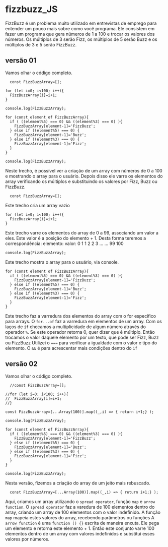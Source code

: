# fizzbuzz_JS

FizzBuzz é um problema muito utilizado em entrevistas de emprego para entender um pouco mais sobre como você programa. Ele consistem em fazer um programa que gera números de 1 a 100 e trocar os valores dos números. Os múltiplos de 3 serão Fizz, os múltiplos de 5 serão Buzz e os múltiplos de 3 e 5 serão FizzBuzz.

## versão 01
Vamos olhar o código completo.
  
```
  const FizzBuzzArray=[];

for (let i=0; i<100; i++){
  FizzBuzzArray[i]=i+1;
}

console.log(FizzBuzzArray);

for (const element of FizzBuzzArray){
  if ( ((element%5) === 0) && ((element%3) === 0) ){
    FizzBuzzArray[element-1]='FizzBuzz';
  } else if ((element%5) === 0) {
    FizzBuzzArray[element-1]='Buzz';
  } else if ((element%3) === 0) {
    FizzBuzzArray[element-1]='Fizz';
  }
}

console.log(FizzBuzzArray);
```
Neste trecho, é possível ver a criação de um array com números de 0 a 100 e mostrando o array para o usuário. Depois disso ele varre os elementos do array verificando os múltiplos e substituindo os valores por Fizz, Buzz ou FizzBuzz.
  
```
  const FizzBuzzArray=[];
```
Este trecho cria um array vazio
  
```
for (let i=0; i<100; i++){
  FizzBuzzArray[i]=i+1;
}
```
Este trecho varre os elementos do array de 0 a 99, associando um valor a eles. Este valor é a posição do elemento + 1. Desta forma teremos a correspondência:
  elemento:   valor:
  0           1
  1           2
  2           3
  ...         ...
  99          100
  
```
console.log(FizzBuzzArray);
```
Este trecho mostra o array para o usuário, via console.
  
```
for (const element of FizzBuzzArray){
  if ( ((element%5) === 0) && ((element%3) === 0) ){
    FizzBuzzArray[element-1]='FizzBuzz';
  } else if ((element%5) === 0) {
    FizzBuzzArray[element-1]='Buzz';
  } else if ((element%3) === 0) {
    FizzBuzzArray[element-1]='Fizz';
  }
}
```
Este trecho faz a varredura dos elementos do array com o for específico para arrays. O `for...of` faz a varredura em elementos de um array.
Com os laços de `if` checamos a multiplicidade de algum número através do operador `%`. Se este operador retorna 0, quer dizer que é múltiplo. Então trocamos o valor daquele elemento por um texto, que pode ser Fizz, Buzz ou FizzBuzz
Utilizei o `===` para verificar a igualdade com o valor e tipo do elemento.
O `&&` é para acrescentar mais condições dentro do `if` 
  
## versão 02
Vamos olhar o código completo.
```
  //const FizzBuzzArray=[];

//for (let i=0; i<100; i++){
//  FizzBuzzArray[i]=i+1;
//}

const FizzBuzzArray=[...Array(100)].map((_,i) => { return i+1;} );

console.log(FizzBuzzArray);

for (const element of FizzBuzzArray){
  if ( ((element%5) === 0) && ((element%3) === 0) ){
    FizzBuzzArray[element-1]='FizzBuzz';
  } else if ((element%5) === 0) {
    FizzBuzzArray[element-1]='Buzz';
  } else if ((element%3) === 0) {
    FizzBuzzArray[element-1]='Fizz';
  }
}

console.log(FizzBuzzArray);
```
Nesta versão, fizemos a criação do array de um jeito mais rebuscado.
  
```
  const FizzBuzzArray=[...Array(100)].map((_,i) => { return i+1;} );
```
Aqui, criamos um array utilizando o `spread operator`, função `map` e `arrow function`.
O `spread operator` faz a varedura de 100 elementos dentro do array, criando um array de 100 elementos com o valor indefinido.
A função `map` mapeia estes valores do array, recebendo parâmetros ou funções
A `arrow function` é uma `function () {}` escrita de maneira enxuta. Ele pega um elemento e retorna este elemento + 1.
Então este conjunto varre 100 elementos dentro de um array com valores indefinidos e substitui esses valores por números.
